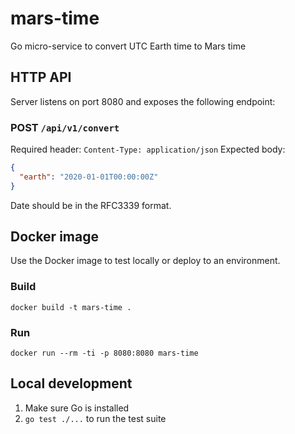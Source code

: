 # mars-time
Go micro-service to convert UTC Earth time to Mars time

## HTTP API

Server listens on port 8080 and exposes the following endpoint:

### POST `/api/v1/convert`

Required header: `Content-Type: application/json`
Expected body: 
```json
{
  "earth": "2020-01-01T00:00:00Z"
}
```
Date should be in the RFC3339 format.

## Docker image

Use the Docker image to test locally or deploy to an environment.

### Build

`docker build -t mars-time .`

### Run

`docker run --rm -ti -p 8080:8080 mars-time`

## Local development

1. Make sure Go is installed
2. `go test ./...` to run the test suite
